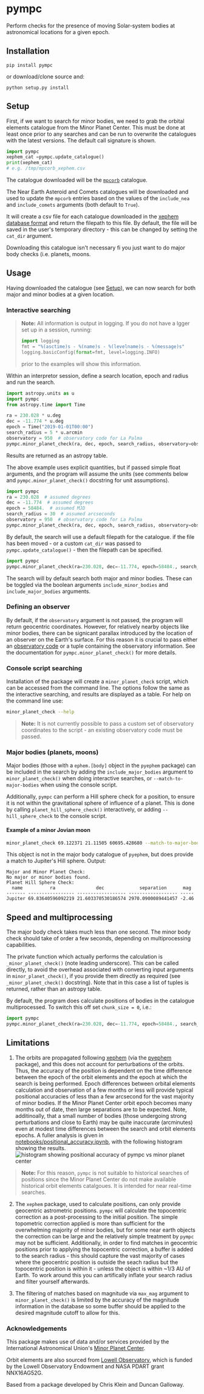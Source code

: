 pympc
=====

Perform checks for the presence of moving Solar-system bodies at astronomical locations for a given epoch.

## Installation

`pip install pympc`

or download/clone source and:

`python setup.py install`

## Setup

First, if we want to search for minor bodies, we need to grab the orbital elements catalogue from the Minor
Planet Center. This must be done at least once prior to any searches and can be run to overwrite the catalogues 
with the latest versions. The default call signature is shown.
```python
import pympc
xephem_cat =pympc.update_catalogue()
print(xephem_cat)
# e.g. /tmp/mpcorb_xephem.csv
```

The catalogue downloaded will be the [`mpcorb`](https://www.minorplanetcenter.net/data) catalogue.

The Near Earth Asteroid and Comets catalogues will be downloaded and used to update the `mpcorb` entries based on 
the values of the `include_nea` and `include_comets` arguments (both default to `True`).
 
It will create a csv file for each catalogue downloaded in the 
[xephem database format](http://www.clearskyinstitute.com/xephem/help/xephem.html#mozTocId468501) and return
the filepath to this file. By default, the file will be saved in the user's temporary directory - this can
be changed by setting the `cat_dir` argument.

Downloading this catalogue isn't necessary fi you just want to do major body checks (i.e. planets, moons.


## Usage 

Having downloaded the catalogue (see [Setup](#Setup)), we can now search for both major and minor bodies 
at a given location.

### Interactive searching

> **Note:** All information is output in logging. If you do not have a lgger set up in a session, running:
> ```python
> import logging
> fmt = "%(asctime)s - %(name)s - %(levelname)s - %(message)s"
> logging.basicConfig(format=fmt, level=logging.INFO)
> ```
> prior to the examples will show this information.

Within an interpretor session, define a search location, epoch and radius and run the search.

```python
import astropy.units as u
import pympc
from astropy.time import Time

ra = 230.028 * u.deg
dec = -11.774 * u.deg
epoch = Time("2019-01-01T00:00")
search_radius = 5 * u.arcmin
observatory = 950  # observatory code for La Palma
pympc.minor_planet_check(ra, dec, epoch, search_radius, observatory=observatory)
```

Results are returned as an astropy table.

The above example uses explicit quantities, but if passed simple float arguments, and the program will assume the 
units (see comments below and `pympc.minor_planet_check()` docstring for unit assumptions).
```python
import pympc
ra = 230.028  # assumed degrees
dec = -11.774  # assumed degrees
epoch = 58484.  # assumed MJD
search_radius = 30  # assumed arcseconds
observatory = 950  # observatory code for La Palma
pympc.minor_planet_check(ra, dec, epoch, search_radius, observatory=observatory)
```

By default, the search will use a default filepath for the catalogue. if the file has been moved - or a 
custom `cat_dir` was passed to `pympc.update_catalogue()` - then the filepath can be specified.

```python
import pympc
pympc.minor_planet_check(ra=230.028, dec=-11.774, epoch=58484., search_radius=30, xephem_filepath='/path/to/mpcorb_xphem.csv')
```

The search will by default search both major and minor bodies. These can be toggled via the boolean arguments
`include_minor_bodies` and `include_major_bodies` arguments.

### Defining an observer

By default, if the `observatory` argument is not passed, the program will return geocentric coordinates. However, for
relatively nearby objects like minor bodies, there can be signicant parallax introduced by the location of an observer
on the Earth's surface. For this reason it is crucial to pass either an 
[observatory code](https://www.minorplanetcenter.net/iau/lists/ObsCodes.html) or a tuple containing the observatory
information. See the documentation for `pympc.minor_planet_check()` for more details.

### Console script searching

Installation of the package will create a `minor_planet_check` script, which can be accessed
from the command line. The options follow the same as the interactive searching, and results
are displayed as a table. For help on the command line use:
```bash
minor_planet_check --help
```

> **Note:** It is not currently possible to pass a custom set of observatory coordinates to the script - 
> an existing observatory code must be passed.



### Major bodies (planets, moons)

Major bodies (those with a `ephem.[body]` object in the `pyephem` package) can be included in the search by adding 
the `include_major_bodies` argument to `minor_planet_check()` when doing interactive searches, or 
`--match-to-major-bodies` when using the console script.

Additionally, `pympc` can perform a Hill sphere check for a position, to ensure it is not within the gravitational
sphere of influence of a planet. This is done by calling `planet_hill_sphere_check()` interactively, or adding
`--hill_sphere_check` to the console script.

#### Example of a minor Jovian moon

```bash
minor_planet_check 69.122371 21.11505 60695.428680 --match-to-major-bodies -r 5 --hill-sphere-check
```

This object is not in the major body catalogue of `pyephem`, but does provide a match to Jupiter's Hill sphere. Output:

```
Major and Minor Planet Check:
No major or minor bodies found.
Planet Hill Sphere Check:
  name          ra               dec             separation      mag 
------- ----------------- ------------------ ------------------ -----
Jupiter 69.83640596092219 21.603370530186574 2970.0900089441457 -2.46
```

## Speed and multiprocessing
The major body check takes much less than one second. The minor body check should take of order a few seconds, 
depending on multiprocessing capabilities.

The private function which actually performs the calculation is `_minor_planet_check()` (note leading underscore).
This can be called directly, to avoid the overhead associated with converting input arguments in `minor_planet_check()`,
if you provide them directly as required (see `_minor_planet_check()` docstring). Note that in this case a list of 
tuples is returned, rather than an astropy table.

By default, the program does calculate positions of bodies in the catalogue multiprocessed. To switch this off set
`chunk_size = 0`, i.e.:

```python
import pympc
pympc.minor_planet_check(ra=230.028, dec=-11.774, epoch=58484., search_radius=30, chunk_size=0)
```

## Limitations

1. The orbits are propagated following [xephem](http://www.clearskyinstitute.com/xephem) (via the 
[pyephem](https://rhodesmill.org/pyephem/) package), and this does not account for perturbations of the orbits. Thus, 
the accuracy of the position is dependent on the time difference between the epoch of the orbit elements and the epoch 
at which the search is being performed. Epoch differences between orbital elements calculation and observation of 
a few months or less will provide typical positional accuracies of less than a few arcsecond for the vast
majority of minor bodies. If the Minor Planet Center orbit epoch becomes many months out of date, then large separations
are to be expected. Note, additinoally, that a small number of bodies (those undergoing strong perturbations and
close to Earth) may be quite inaccurate (arcminutes) even at modest time differences between the search and orbit 
elements epochs. A fuller analysis is given in 
[notebooks/positional_accuracy.ipynb](notebooks/positional_accuracy.ipynb), with the following histogram showing the results.
![histogram showing positional accuracy of pympc vs minor planet center](/notebooks/position_accuracy.png "Histogram showing positional accuracy of `pympc` vs Minor Planet Center")
> **Note:** For this reason, `pympc` is not suitable to historical searches of positions since the Minor Planet Center 
> do not make available historical orbit elements catalgoues. It is intended for near real-time searches.

2. The `xephem` package, used to calculate positions, can only provide geocentric astrometric positions. `pympc` will 
calculate the topocentric correction as a post-processing to the initial position. The simple topometric correction 
applied is more than sufficient for the overwhelming majority of minor bodies, but for some near earth objects the 
correction can be large and the relatively simple treatment by `pympc` may not be sufficient. Additionally, in order 
to find matches in geocentric positions prior to applying the topocentric correction, a buffer is added to the search 
radius - this should capture the vast majority of cases where the geocentric position is outside the seach radius but 
the topocentric position is within it - unless the object is within ~1/3 AU of Earth. To work around this you can 
artifically inflate your search radius and filter yourself afterwards.

3. The filtering of matches based on magnitude via `max_mag` argument to `minor_planet_check()` is limited by the 
accuracy of the magnitude information in the database so some buffer should be applied to the desired magnitude cutoff 
to allow for this.

### Acknowledgements
This package makes use of data and/or services provided by the International Astronomical Union's 
[Minor Planet Center](https://www.minorplanetcenter.net).

Orbit elements are also sourced from [Lowell Observatory](https://asteroid.lowell.edu/main/), which is funded by the 
Lowell Observatory Endowment and NASA PDART grant NNX16AG52G.

Based from a package developed by Chris Klein and Duncan Galloway.